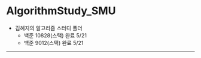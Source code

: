 # **AlgorithmStudy_SMU**

* 김혜지의 알고리즘 스터디 폴더
  * 백준 10828(스택) 완료 5/21
  * 백준 9012(스택) 완료 5/21

----





